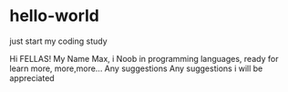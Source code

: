 # hello-world
just start my coding study

Hi FELLAS!
 My Name Max, i Noob in programming languages, ready for learn more, more,more...
  Any suggestions 
   Any suggestions i will be appreciated
   
